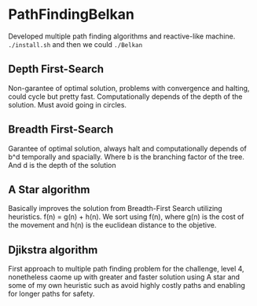 # PathFindingBelkan
Developed multiple path finding algorithms and reactive-like machine.
`./install.sh` and then we could `./Belkan` 

## Depth First-Search
Non-garantee of optimal solution, problems with convergence and halting, could cycle but pretty fast.
Computationally depends of the depth of the solution. Must avoid going in circles.

## Breadth First-Search 
Garantee of optimal solution, always halt and computationally depends of b^d temporally and spacially.
Where b is the branching factor of the tree.  And d is the depth of the solution 

## A Star algorithm
Basically improves the solution from Breadth-First Search utilizing heuristics. f(n) = g(n) + h(n).
We sort using f(n), where g(n) is the cost of the movement and h(n) is the euclidean distance to the objetive.

## Djikstra algorithm
First approach to multiple path finding problem for the challenge, level 4, nonetheless caome up with greater 
and faster solution using A star and some of my own heuristic such as avoid highly costly paths and enabling
for longer paths for safety.
